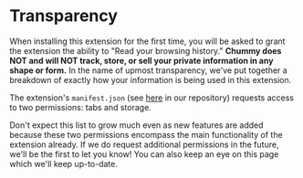 # Transparency

When installing this extension for the first time, you will be asked to grant the extension the ability to "Read your browsing history." **Chummy does NOT and will NOT track, store, or sell your private information in any shape or form.** In the name of upmost transparency, we've put together a breakdown of exactly how your information is being used in this extension.

The extension's `manifest.json` (see [here](https://github.com/alexkim205/tomaso) in our repository) requests access to two permissions: tabs and storage.





Don't expect this list to grow much even as new features are added because these two permissions encompass the main functionality of the extension already. If we do request additional permissions in the future, we'll be the first to let you know! You can also keep an eye on this page which we'll keep up-to-date.
